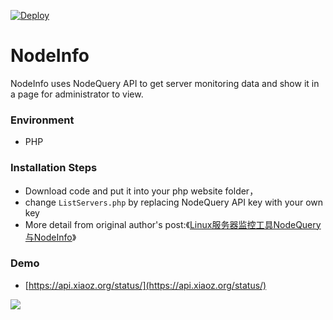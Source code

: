 [![Deploy](https://www.herokucdn.com/deploy/button.svg)](https://dashboard.heroku.com/new?template=https://github.com/51sec/nodeinfo/master)

# NodeInfo
NodeInfo uses NodeQuery API to get server monitoring data and show it in a page for administrator to view.

### Environment
* PHP

### Installation Steps
* Download code and put it into your php website folder，
* change `ListServers.php` by replacing NodeQuery API key with your own key
* More detail from original author's post:《[Linux服务器监控工具NodeQuery与NodeInfo](https://www.xiaoz.me/archives/10153)》

### Demo
* [https://api.xiaoz.org/status/](https://api.xiaoz.org/status/)

![](https://imgurl.org/upload/1803/13791efd32f067ec.png)

